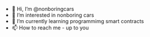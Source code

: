 - 👋 Hi, I’m @nonboringcars
- 👀 I’m interested in nonboring cars
- 🌱 I’m currently learning programmimg smart contracts
- 📫 How to reach me - up to you

<!---
nonboringcars/nonboringcars is a ✨ special ✨ repository because its `README.md` (this file) appears on your GitHub profile.
You can click the Preview link to take a look at your changes.
--->
